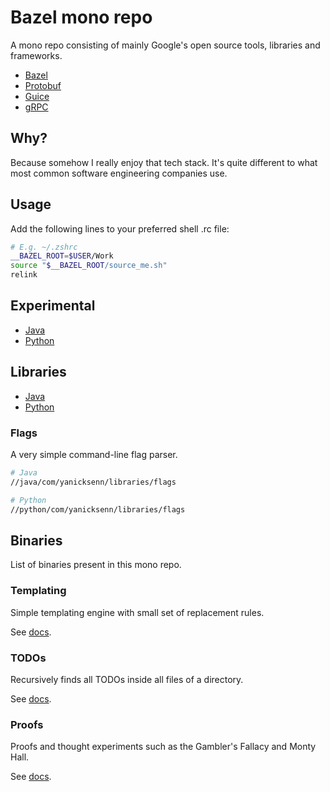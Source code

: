 # Bazel mono repo

A mono repo consisting of mainly Google's open source tools, libraries and frameworks. 

- [Bazel](https://bazel.build/)
- [Protobuf](https://protobuf.dev/)
- [Guice](https://github.com/google/guice)
- [gRPC](https://grpc.io/)

## Why?

Because somehow I really enjoy that tech stack. It's quite different to what most common software engineering companies use.

## Usage

Add the following lines to your preferred shell .rc file:

```bash
# E.g. ~/.zshrc
__BAZEL_ROOT=$USER/Work
source "$__BAZEL_ROOT/source_me.sh"
relink
```

## Experimental

- [Java](java/com/yanicksenn/experimental)
- [Python](python/com/yanicksenn/experimental)

## Libraries

- [Java](java/com/yanicksenn/libraries)
- [Python](python/com/yanicksenn/libraries)

### Flags

A very simple command-line flag parser.

```bash
# Java
//java/com/yanicksenn/libraries/flags
```

```bash
# Python
//python/com/yanicksenn/libraries/flags
```

## Binaries

List of binaries present in this mono repo.

### Templating

Simple templating engine with small set of replacement rules.

See [docs](/python/com/yanicksenn/tools/templating/README.md).

### TODOs

Recursively finds all TODOs inside all files of a directory.

See [docs](/python/com/yanicksenn/tools/todos/README.md).

### Proofs

Proofs and thought experiments such as the Gambler's Fallacy and Monty Hall.

See [docs](/python/com/yanicksenn/proof/README.md).
